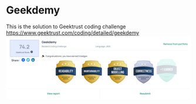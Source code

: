 # Geekdemy
This is the solution to Geektrust coding challenge https://www.geektrust.com/coding/detailed/geekdemy
![Result](https://github.com/Heisenberg0712/geekdemy/blob/master/geekdemy.jpg)
